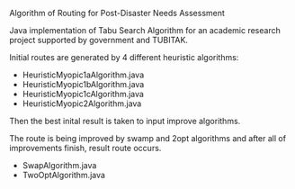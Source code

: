 Algorithm of Routing for Post-Disaster Needs Assessment 


Java implementation of Tabu Search Algorithm for an academic research project supported by government and TUBITAK.


Initial routes are generated by 4 different heuristic algorithms:

- HeuristicMyopic1aAlgorithm.java
- HeuristicMyopic1bAlgorithm.java
- HeuristicMyopic1cAlgorithm.java
- HeuristicMyopic2Algorithm.java

Then the best inital result is taken to input improve algorithms.

The route is being improved by swamp and 2opt algorithms and after all of improvements finish, result route occurs.

- SwapAlgorithm.java
- TwoOptAlgorithm.java

